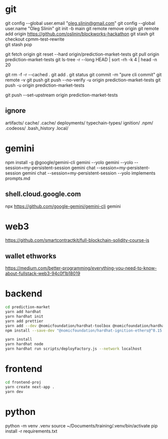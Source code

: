 # git

git config --global user.email "oleg.slinin@gmail.com"
git config --global user.name "Oleg Slinin"
git init -b main
git remote remove origin
git remote add origin https://github.com/oslinin/blockworks-hackathon
git stash
git checkout cpmm-test-rewrite\
git stash pop

git fetch origin
git reset --hard origin/prediction-market-tests
git pull origin prediction-market-tests
git ls-tree -r --long HEAD | sort -rh -k 4 | head -n 20

git rm -f -r --cached .
git add .
git status
git commit -m "pure cli commit"
git remote -v
git push
git push --no-verify -u origin prediction-market-tests
git push -u origin prediction-market-tests

git push --set-upstream origin prediction-market-tests

## ignore

artifacts/
cache/
.cache/
deployments/
typechain-types/
ignition/
.npm/
.codeoss/
.bash_history
.local/

# gemini

npm install -g @google/gemini-cli
gemini --yolo
gemini --yolo --session=my-persistent-session
gemini chat --session=my-persistent-session
gemini chat --session=my-persistent-session --yolo
implements prompts.md
## shell.cloud.google.com

npx https://github.com/google-gemini/gemini-cli
gemini

# web3

https://github.com/smartcontractkit/full-blockchain-solidity-course-js

## wallet ethworks

https://medium.com/better-programming/everything-you-need-to-know-about-fullstack-web3-94c0f1b18019

# backend

```bash
cd prediction-market
yarn add hardhat
yarn hardhat init
yarn add prettier
yarn add --dev @nomicfoundation/hardhat-toolbox @nomicfoundation/hardhat-ignition @nomicfoundation/hardhat-ignition-ethers @nomicfoundation/hardhat-network-helpers @nomicfoundation/hardhat-chai-matchers @nomicfoundation/hardhat-ethers @nomicfoundation/hardhat-verify chai@4 ethers hardhat-gas-reporter solidity-coverage @typechain/hardhat typechain @typechain/ethers-v6
npm install --save-dev "@nomicfoundation/hardhat-ignition-ethers@^0.15.0" "@types/mocha@>=9.1.0" "ts-node@>=8.0.0" "typescript@>=4.5.0"

yarn install
yarn hardhat node
yarn hardhat run scripts/deployFactory.js --network localhost
```

# frontend

```bash
cd frontend-proj
yarn create next-app .
yarn dev
```

# python
python -m venv .venv
source ~/Documents/training/.venv/bin/activate
pip install -r requirements.txt


